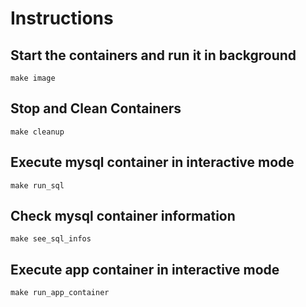 # Instructions

## Start the containers and run it in background

```
make image
```

## Stop and Clean Containers
```
make cleanup
```

## Execute mysql container in interactive mode
```
make run_sql
```

## Check mysql container information
```
make see_sql_infos
```

## Execute app container in interactive mode
```
make run_app_container
```